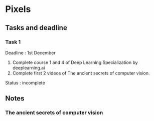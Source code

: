 # Pixels

## Tasks and deadline
### Task 1 
Deadline : 1st December 

1) Complete course 1 and 4 of Deep Learning Specialization by deeplearning.ai
2) Complete first 2 videos of The ancient secrets of computer vision.

Status : incomplete 

## Notes 
### The ancient secrets of computer vision

    
